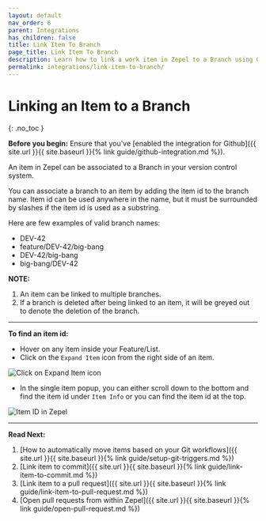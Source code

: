 ```yaml
---
layout: default
nav_order: 6
parent: Integrations
has_children: false
title: Link Item To Branch
page_title: Link Item To Branch
description: Learn how to link a work item in Zepel to a Branch using Github, Bitbucket, or Gitlab.
permalink: integrations/link-item-to-branch/
---
```

# Linking an Item to a Branch
{: .no_toc }

__Before you begin:__ Ensure that you've [enabled the integration for Github]({{ site.url }}{{ site.baseurl }}{% link guide/github-integration.md %}).

An item in Zepel can be associated to a Branch in your version control system.

You can associate a branch to an item by adding the item id to the branch name. Item id can be used anywhere in the name, but it must be surrounded by slashes if the item id is used as a substring.

Here are few examples of valid branch names:

* DEV-42
* feature/DEV-42/big-bang
* DEV-42/big-bang
* big-bang/DEV-42

**NOTE:** 

1. An item can be linked to multiple branches.
1. If a branch is deleted after being linked to an item, it will be greyed out to denote the deletion of the branch.

---

__To find an item id:__

- Hover on any item inside your Feature/List. 
- Click on the ```Expand Item``` icon from the right side of an item.

![Click on Expand Item icon](/guide/assets/uploads/expand-item.png "Expand Item Icon")

- In the single item popup, you can either scroll down to the bottom and find the item id under ```Item Info``` or you can find the item id at the top.

![Item ID in Zepel](/guide/assets/uploads/zepel-item-id.png "Item ID in Zepel")

---

__Read Next:__ 

1. [How to automatically move items based on your Git workflows]({{ site.url }}{{ site.baseurl }}{% link guide/setup-git-triggers.md %})
1. [Link item to commit]({{ site.url }}{{ site.baseurl }}{% link guide/link-item-to-commit.md %})
1. [Link item to a pull request]({{ site.url }}{{ site.baseurl }}{% link guide/link-item-to-pull-request.md %})
1. [Open pull requests from within Zepel]({{ site.url }}{{ site.baseurl }}{% link guide/open-pull-request.md %})
